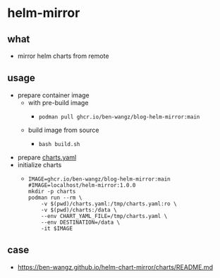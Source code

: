 # helm-mirror

## what
* mirror helm charts from remote

## usage

* prepare container image
    + with pre-build image
        * ```shell
          podman pull ghcr.io/ben-wangz/blog-helm-mirror:main
          ```
    + build image from source
        * ```shell
          bash build.sh
          ```
* prepare [charts.yaml](charts.yaml)
* initialize charts
    + ```shell
      IMAGE=ghcr.io/ben-wangz/blog-helm-mirror:main
      #IMAGE=localhost/helm-mirror:1.0.0
      mkdir -p charts
      podman run --rm \
          -v $(pwd)/charts.yaml:/tmp/charts.yaml:ro \
          -v $(pwd)/charts:/data \
          --env CHART_YAML_FILE=/tmp/charts.yaml \
          --env DESTINATION=/data \
          -it $IMAGE
      ```

## case
* https://ben-wangz.github.io/helm-chart-mirror/charts/README.md

